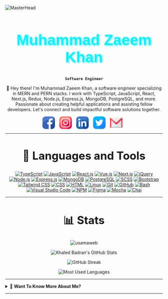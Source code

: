 ![MasterHead](https://user-images.githubusercontent.com/10498744/210012254-234538ff-d198-48aa-8964-37e6fd45d227.gif)

<div align="center">

<h1 style="font-family: 'Montserrat', sans-serif; font-size: 48px; color: #0FF0FC; font-weight: bold; text-shadow: 2px 2px 5px #0ff0fcbe;"> Muhammad Zaeem Khan </h1>

**`Software Engineer`**

👋 Hey there! I'm Muhammad Zaeem Khan, a software engineer specializing in MERN and PERN stacks. I work with TypeScript, JavaScript, React, Next.js, Redux, Node.js, Express.js, MongoDB, PostgreSQL, and more. Passionate about creating helpful applications and assisting fellow developers. Let's connect and build impactful software solutions together.

</div>

<div align="center">
  <a href="https://www.facebook.com/zaeemkhan1999/" target="_blank"><img src="./assets/facebook.png" alt="Facebook" style="width: 40px; height: 40px; margin-right: 10px; vertical-align: middle;"></a>
<a href="https://www.instagram.com/musama01official/" target="_blank"><img src="./assets/instagram.png" alt="Instagram" style="width: 40px; height: 40px; margin-right: 10px; vertical-align: middle;"></a>
<a href="https://www.linkedin.com/in/usamadev/" target="_blank"><img src="./assets/linkedin.png" alt="LinkedIn" style="width: 40px; height: 40px; margin-right: 10px; vertical-align: middle;"></a>
<a href="https://twitter.com/usama30289" target="_blank"><img src="./assets/twitter.png" alt="Twitter" style="width: 40px; height: 40px; margin-right: 10px; vertical-align: middle;"></a>
<a href="mailto:muhammadusama30289@gmail.com
" target="_blank"><img src="./assets/gmail.png" alt="Gmail" style="width: 40px; height: 40px; margin-right: 10px; vertical-align: middle;"></a>
</div>

---

<div align="center">
  <h2 style="font-size: 35px;">📙 Languages and Tools</h2>

[![TypeScript](https://img.shields.io/badge/TypeScript-3178C6?style=for-the-badge&logo=typescript&logoColor=white)](https://www.typescriptlang.org/)
[![JavaScript](https://img.shields.io/badge/JavaScript-F7DF1E?style=for-the-badge&logo=javascript&logoColor=black)](https://www.javascript.com/)
[![React.js](https://img.shields.io/badge/React.js-61DAFB?style=for-the-badge&logo=react&logoColor=black)](https://reactjs.org/)
[![Vue.js](https://img.shields.io/badge/Vue.js-4FC08D?style=for-the-badge&logo=vue.js&logoColor=white)](https://vuejs.org/)
[![Next.js](https://img.shields.io/badge/Next.js-000000?style=for-the-badge&logo=next.js&logoColor=white)](https://nextjs.org/)
[![jQuery](https://img.shields.io/badge/jQuery-0769AD?style=for-the-badge&logo=jquery&logoColor=white)](https://jquery.com/)
[![Node.js](https://img.shields.io/badge/Node.js-339933?style=for-the-badge&logo=node.js&logoColor=white)](https://nodejs.org/)
[![Express.js](https://img.shields.io/badge/Express.js-000000?style=for-the-badge&logo=express&logoColor=white)](https://expressjs.com/)
[![MongoDB](https://img.shields.io/badge/MongoDB-47A248?style=for-the-badge&logo=mongodb&logoColor=white)](https://www.mongodb.com/)
[![PostgreSQL](https://img.shields.io/badge/PostgreSQL-336791?style=for-the-badge&logo=postgresql&logoColor=white)](https://www.postgresql.org/)
[![SCSS](https://img.shields.io/badge/SCSS-CC6699?style=for-the-badge&logo=sass&logoColor=white)](https://sass-lang.com/)
[![Bootstrap](https://img.shields.io/badge/Bootstrap-7952B3?style=for-the-badge&logo=bootstrap&logoColor=white)](https://getbootstrap.com/)
[![Tailwind CSS](https://img.shields.io/badge/Tailwind_CSS-38B2AC?style=for-the-badge&logo=tailwind-css&logoColor=white)](https://tailwindcss.com/)
[![CSS](https://img.shields.io/badge/CSS-1572B6?style=for-the-badge&logo=css3&logoColor=white)](https://www.w3.org/Style/CSS/)
[![HTML](https://img.shields.io/badge/HTML-E34F26?style=for-the-badge&logo=html5&logoColor=white)](https://html.spec.whatwg.org/multipage/)
[![Linux](https://img.shields.io/badge/Linux-FCC624?style=for-the-badge&logo=linux&logoColor=black)](https://www.linux.org/)
[![Git](https://img.shields.io/badge/Git-F05032?style=for-the-badge&logo=git&logoColor=white)](https://git-scm.com/)
[![GitHub](https://img.shields.io/badge/GitHub-181717?style=for-the-badge&logo=github&logoColor=white)](https://github.com/)
[![Bash](https://img.shields.io/badge/Bash-4EAA25?style=for-the-badge&logo=gnu-bash&logoColor=white)](https://www.gnu.org/software/bash/)
[![Visual Studio Code](https://img.shields.io/badge/Visual_Studio_Code-007ACC?style=for-the-badge&logo=visual-studio-code&logoColor=white)](https://code.visualstudio.com/)
[![NPM](https://img.shields.io/badge/NPM-CB3837?style=for-the-badge&logo=npm&logoColor=white)](https://www.npmjs.com/)
[![Figma](https://img.shields.io/badge/Figma-F24E1E?style=for-the-badge&logo=figma&logoColor=white)](https://www.figma.com/)
[![Mocha](https://img.shields.io/badge/Mocha-8D6748?style=for-the-badge&logo=mocha&logoColor=white)](https://mochajs.org/)
[![Chai](https://img.shields.io/badge/Chai-A30701?style=for-the-badge&logo=chai&logoColor=white)](https://www.chaijs.com/)

</div>

---

<div align="center">
  <h2 style="font-size: 35px;">📊 Stats</h2>

  <p> <img src="https://komarev.com/ghpvc/?username=usamaweb&label=Profile%20views&color=009999&style=for-the-badge" alt="usamaweb" /> </p>

<div class="stats" align="center">

![Khaled Badran's GitHub Stats](https://github-readme-stats.vercel.app/api?username=alphadev97&hide=stars&count_private=true&show_icons=true&theme=algolia&border_radius=20)

![GitHub Streak](https://streak-stats.demolab.com?user=alphadev97&count_private=true&theme=algolia&border_radius=20)

![Most Used Languages](https://github-readme-stats.vercel.app/api/top-langs/?username=alphadev97&layout=compact&show_icons=true&theme=algolia&border_radius=20)

</div>

</div>

---

<details>
<summary>👋 <strong>Want To Know More About Me?</strong></summary>

<p align="center">
  <img alt="Coding" width="400" src="https://em-content.zobj.net/source/microsoft-teams/363/wolf_1f43a.png">
</p>

👋 Hey there! I'm Muhammad Zaeem, a passionate software engineer with a focus on creating impactful solutions. I specialize in the MERN (MongoDB, Express.js, React, Node.js) and PERN (PostgreSQL, Express.js, React, Node.js) stacks, but my expertise extends to various other frameworks as well.

With a love for JavaScript and its powerful ecosystem, I enjoy crafting elegant and efficient code using technologies like React, Redux, Node.js, Express.js, MongoDB, PostgreSQL, and more. As a software engineer, I'm constantly exploring new possibilities and staying up to date with the latest industry trends.

Beyond just writing code, I find immense satisfaction in helping fellow developers and engineers. Whether it's offering guidance, sharing insights, or collaborating on projects, I'm always eager to contribute my knowledge and expertise to support others.

Driven by a goal to create meaningful applications that make a difference in people's lives, I'm passionate about leveraging technology to help and serve others. I believe in the potential of software to solve real-world problems and enhance the human experience.

If you're looking for a dedicated collaborator or seeking assistance with your projects, I'm here to help! Let's connect and work together to build innovative software solutions that have a positive impact. Reach out to me, and let's embark on a journey of problem-solving and creativity.

</details>

---

<!-- ![Blip](./assets/blip-cc-melodysheep.gif) -->
